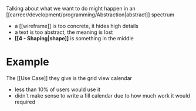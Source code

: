 Talking about what we want to do might happen in an [[carreer/development/programming/Abstraction|abstract]] spectrum

- a [[wireframe]] is too concrete, it hides high details
- a text is too abstract, the meaning is lost
- **[[4 - Shaping|shape]]** is something in the middle

# Example

The [[Use Case]] they give is the grid view calendar

- less than 10% of users would use it
- didn't make sense to write a fill calendar due to how much work it would required